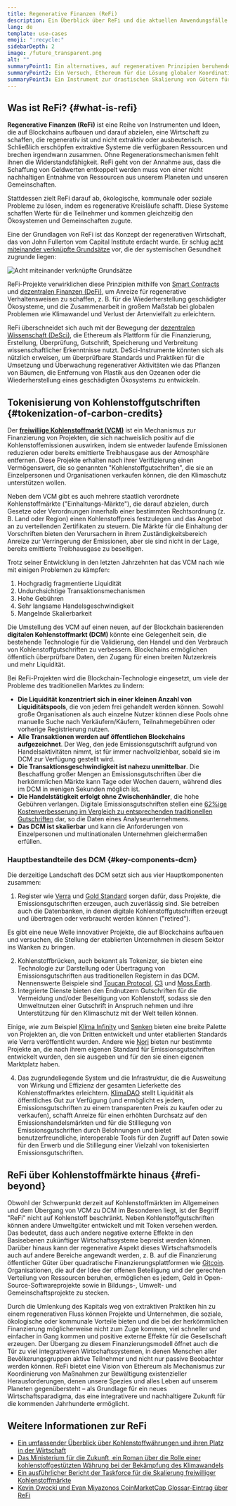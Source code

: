 ```yaml
---
title: Regenerative Finanzen (ReFi)
description: Ein Überblick über ReFi und die aktuellen Anwendungsfälle.
lang: de
template: use-cases
emoji: ":recycle:"
sidebarDepth: 2
image: /future_transparent.png
alt: ""
summaryPoint1: Ein alternatives, auf regenerativen Prinzipien beruhendes Wirtschaftssystem
summaryPoint2: Ein Versuch, Ethereum für die Lösung globaler Koordinationskrisen wie dem Klimawandel nutzbar zu machen
summaryPoint3: Ein Instrument zur drastischen Skalierung von Gütern für ökologischen Nutzen wie geprüften Kohlenstoffgutschriften
---
```


## Was ist ReFi? {#what-is-refi}

**Regenerative Finanzen (ReFi)** ist eine Reihe von Instrumenten und Ideen, die auf Blockchains aufbauen und darauf abzielen, eine Wirtschaft zu schaffen, die regenerativ ist und nicht extraktiv oder ausbeuterisch. Schließlich erschöpfen extraktive Systeme die verfügbaren Ressourcen und brechen irgendwann zusammen. Ohne Regenerationsmechanismen fehlt ihnen die Widerstandsfähigkeit. ReFi geht von der Annahme aus, dass die Schaffung von Geldwerten entkoppelt werden muss von einer nicht nachhaltigen Entnahme von Ressourcen aus unserem Planeten und unseren Gemeinschaften.

Stattdessen zielt ReFi darauf ab, ökologische, kommunale oder soziale Probleme zu lösen, indem es regenerative Kreisläufe schafft. Diese Systeme schaffen Werte für die Teilnehmer und kommen gleichzeitig den Ökosystemen und Gemeinschaften zugute.

Eine der Grundlagen von ReFi ist das Konzept der regenerativen Wirtschaft, das von John Fullerton vom Capital Institute erdacht wurde. Er schlug [acht miteinander verknüpfte Grundsätze](https://capitalinstitute.org/8-principles-regenerative-economy/) vor, die der systemischen Gesundheit zugrunde liegen:

![Acht miteinander verknüpfte Grundsätze](./refi-regenerative-economy-diagram.png)

ReFi-Projekte verwirklichen diese Prinzipien mithilfe von [Smart Contracts](/developers/docs/smart-contracts/) und [dezentralen Finanzen (DeFi)](/defi/), um Anreize für regenerative Verhaltensweisen zu schaffen, z. B. für die Wiederherstellung geschädigter Ökosysteme, und die Zusammenarbeit in großem Maßstab bei globalen Problemen wie Klimawandel und Verlust der Artenvielfalt zu erleichtern.

ReFi überschneidet sich auch mit der Bewegung der [dezentralen Wissenschaft (DeSci)](/desci/), die Ethereum als Plattform für die Finanzierung, Erstellung, Überprüfung, Gutschrift, Speicherung und Verbreitung wissenschaftlicher Erkenntnisse nutzt. DeSci-Instrumente könnten sich als nützlich erweisen, um überprüfbare Standards und Praktiken für die Umsetzung und Überwachung regenerativer Aktivitäten wie das Pflanzen von Bäumen, die Entfernung von Plastik aus den Ozeanen oder die Wiederherstellung eines geschädigten Ökosystems zu entwickeln.

## Tokenisierung von Kohlenstoffgutschriften {#tokenization-of-carbon-credits}

Der **[freiwillige Kohlenstoffmarkt (VCM)](https://climatefocus.com/so-what-voluntary-carbon-market-exactly/)** ist ein Mechanismus zur Finanzierung von Projekten, die sich nachweislich positiv auf die Kohlenstoffemissionen auswirken, indem sie entweder laufende Emissionen reduzieren oder bereits emittierte Treibhausgase aus der Atmosphäre entfernen. Diese Projekte erhalten nach ihrer Verifizierung einen Vermögenswert, die so genannten "Kohlenstoffgutschriften", die sie an Einzelpersonen und Organisationen verkaufen können, die den Klimaschutz unterstützen wollen.

Neben dem VCM gibt es auch mehrere staatlich verordnete Kohlenstoffmärkte ("Einhaltungs-Märkte"), die darauf abzielen, durch Gesetze oder Verordnungen innerhalb einer bestimmten Rechtsordnung (z. B. Land oder Region) einen Kohlenstoffpreis festzulegen und das Angebot an zu verteilenden Zertifikaten zu steuern. Die Märkte für die Einhaltung der Vorschriften bieten den Verursachern in ihrem Zuständigkeitsbereich Anreize zur Verringerung der Emissionen, aber sie sind nicht in der Lage, bereits emittierte Treibhausgase zu beseitigen.

Trotz seiner Entwicklung in den letzten Jahrzehnten hat das VCM nach wie mit einigen Problemen zu kämpfen:

1. Hochgradig fragmentierte Liquidität
2. Undurchsichtige Transaktionsmechanismen
3. Hohe Gebühren
4. Sehr langsame Handelsgeschwindigkeit
5. Mangelnde Skalierbarkeit

Die Umstellung des VCM auf einen neuen, auf der Blockchain basierenden **digitalen Kohlenstoffmarkt (DCM)** könnte eine Gelegenheit sein, die bestehende Technologie für die Validierung, den Handel und den Verbrauch von Kohlenstoffgutschriften zu verbessern. Blockchains ermöglichen öffentlich überprüfbare Daten, den Zugang für einen breiten Nutzerkreis und mehr Liquidität.

Bei ReFi-Projekten wird die Blockchain-Technologie eingesetzt, um viele der Probleme des traditionellen Marktes zu lindern:

- **Die Liquidität konzentriert sich in einer kleinen Anzahl von Liquiditätspools**, die von jedem frei gehandelt werden können. Sowohl große Organisationen als auch einzelne Nutzer können diese Pools ohne manuelle Suche nach Verkäufern/Käufern, Teilnahmegebühren oder vorherige Registrierung nutzen.
- **Alle Transaktionen werden auf öffentlichen Blockchains aufgezeichnet**. Der Weg, den jede Emissionsgutschrift aufgrund von Handelsaktivitäten nimmt, ist für immer nachvollziehbar, sobald sie im DCM zur Verfügung gestellt wird.
- **Die Transaktionsgeschwindigkeit ist nahezu unmittelbar**. Die Beschaffung großer Mengen an Emissionsgutschriften über die herkömmlichen Märkte kann Tage oder Wochen dauern, während dies im DCM in wenigen Sekunden möglich ist.
- **Die Handelstätigkeit erfolgt ohne Zwischenhändler**, die hohe Gebühren verlangen. Digitale Emissionsgutschriften stellen eine [62%ige Kostenverbesserung im Vergleich zu entsprechenden traditionellen Gutschriften](https://www.klimadao.finance/blog/klimadao-analysis-of-the-base-carbon-tonne) dar, so die Daten eines Analyseunternehmens.
- **Das DCM ist skalierbar** und kann die Anforderungen von Einzelpersonen und multinationalen Unternehmen gleichermaßen erfüllen.

### Hauptbestandteile des DCM {#key-components-dcm}

Die derzeitige Landschaft des DCM setzt sich aus vier Hauptkomponenten zusammen:

1. Register wie [Verra](https://verra.org/project/vcs-program/registry-system/) und [Gold Standard](https://www.goldstandard.org/) sorgen dafür, dass Projekte, die Emissionsgutschriften erzeugen, auch zuverlässig sind. Sie betreiben auch die Datenbanken, in denen digitale Kohlenstoffgutschriften erzeugt und übertragen oder verbraucht werden können ("retired").

Es gibt eine neue Welle innovativer Projekte, die auf Blockchains aufbauen und versuchen, die Stellung der etablierten Unternehmen in diesem Sektor ins Wanken zu bringen.

2. Kohlenstoffbrücken, auch bekannt als Tokenizer, sie bieten eine Technologie zur Darstellung oder Übertragung von Emissionsgutschriften aus traditionellen Registern in das DCM. Nennenswerte Beispiele sind [Toucan Protocol](https://toucan.earth/), [C3](https://c3.app/) und [Moss.Earth](https://moss.earth/).
3. Integrierte Dienste bieten den Endnutzern Gutschriften für die Vermeidung und/oder Beseitigung von Kohlenstoff, sodass sie den Umweltnutzen einer Gutschrift in Anspruch nehmen und ihre Unterstützung für den Klimaschutz mit der Welt teilen können.

Einige, wie zum Beispiel [Klima Infinity](https://www.klimadao.finance/infinity) und [Senken](https://senken.io/) bieten eine breite Palette von Projekten an, die von Dritten entwickelt und unter etablierten Standards wie Verra veröffentlicht wurden. Andere wie [Nori](https://nori.com/) bieten nur bestimmte Projekte an, die nach ihrem eigenen Standard für Emissionsgutschriften entwickelt wurden, den sie ausgeben und für den sie einen eigenen Marktplatz haben.

4. Das zugrundeliegende System und die Infrastruktur, die die Ausweitung von Wirkung und Effizienz der gesamten Lieferkette des Kohlenstoffmarktes erleichtern. [KlimaDAO](http://klimadao.finance/) stellt Liquidität als öffentliches Gut zur Verfügung (und ermöglicht es jedem, Emissionsgutschriften zu einem transparenten Preis zu kaufen oder zu verkaufen), schafft Anreize für einen erhöhten Durchsatz auf den Emissionshandelsmärkten und für die Stilllegung von Emissionsgutschriften durch Belohnungen und bietet benutzerfreundliche, interoperable Tools für den Zugriff auf Daten sowie für den Erwerb und die Stilllegung einer Vielzahl von tokenisierten Emissionsgutschriften.

## ReFi über Kohlenstoffmärkte hinaus {#refi-beyond}

Obwohl der Schwerpunkt derzeit auf Kohlenstoffmärkten im Allgemeinen und dem Übergang von VCM zu DCM im Besonderen liegt, ist der Begriff "ReFi" nicht auf Kohlenstoff beschränkt. Neben Kohlenstoffgutschriften können andere Umweltgüter entwickelt und mit Token versehen werden. Das bedeutet, dass auch andere negative externe Effekte in den Basisebenen zukünftiger Wirtschaftssysteme bepreist werden können. Darüber hinaus kann der regenerative Aspekt dieses Wirtschaftsmodells auch auf andere Bereiche angewandt werden, z. B. auf die Finanzierung öffentlicher Güter über quadratische Finanzierungsplattformen wie [Gitcoin](https://gitcoin.co/). Organisationen, die auf der Idee der offenen Beteiligung und der gerechten Verteilung von Ressourcen beruhen, ermöglichen es jedem, Geld in Open-Source-Softwareprojekte sowie in Bildungs-, Umwelt- und Gemeinschaftsprojekte zu stecken.

Durch die Umlenkung des Kapitals weg von extraktiven Praktiken hin zu einem regenerativen Fluss können Projekte und Unternehmen, die soziale, ökologische oder kommunale Vorteile bieten und die bei der herkömmlichen Finanzierung möglicherweise nicht zum Zuge kommen, viel schneller und einfacher in Gang kommen und positive externe Effekte für die Gesellschaft erzeugen. Der Übergang zu diesem Finanzierungsmodell öffnet auch die Tür zu viel integrativeren Wirtschaftssystemen, in denen Menschen aller Bevölkerungsgruppen aktive Teilnehmer und nicht nur passive Beobachter werden können. ReFi bietet eine Vision von Ethereum als Mechanismus zur Koordinierung von Maßnahmen zur Bewältigung existenzieller Herausforderungen, denen unsere Spezies und alles Leben auf unserem Planeten gegenübersteht – als Grundlage für ein neues Wirtschaftsparadigma, das eine integrativere und nachhaltigere Zukunft für die kommenden Jahrhunderte ermöglicht.

## Weitere Informationen zur ReFi

- [Ein umfassender Überblick über Kohlenstoffwährungen und ihren Platz in der Wirtschaft](https://www.klimadao.finance/blog/the-vision-of-a-carbon-currency)
- [Das Ministerium für die Zukunft, ein Roman über die Rolle einer kohlenstoffgestützten Währung bei der Bekämpfung des Klimawandels](https://en.wikipedia.org/wiki/The_Ministry_for_the_Future)
- [Ein ausführlicher Bericht der Taskforce für die Skalierung freiwilliger Kohlenstoffmärkte](https://www.iif.com/Portals/1/Files/TSVCM_Report.pdf)
- [Kevin Owocki und Evan Miyazonos CoinMarketCap Glossar-Eintrag über ReFi](https://coinmarketcap.com/alexandria/glossary/regenerative-finance-refi)
